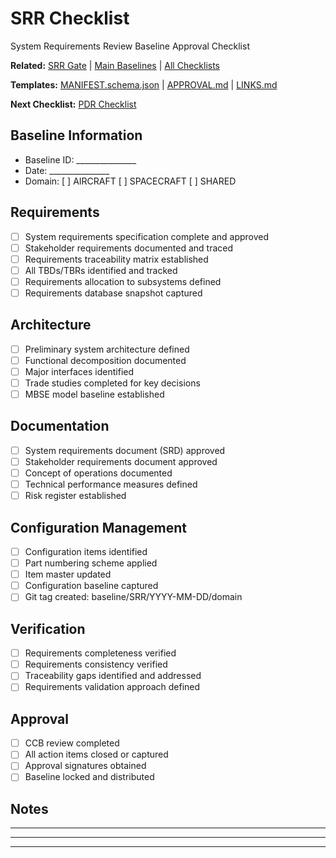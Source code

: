 # SRR Checklist

System Requirements Review Baseline Approval Checklist

**Related:** [SRR Gate](../../SRR/) | [Main Baselines](../../00-README.md) | [All Checklists](../)

**Templates:** [MANIFEST.schema.json](../TEMPLATES/MANIFEST.schema.json) | [APPROVAL.md](../TEMPLATES/APPROVAL.md) | [LINKS.md](../TEMPLATES/LINKS.md)

**Next Checklist:** [PDR Checklist](./PDR_CHECKLIST.md)

## Baseline Information
- Baseline ID: _______________
- Date: _______________
- Domain: [ ] AIRCRAFT [ ] SPACECRAFT [ ] SHARED

## Requirements
- [ ] System requirements specification complete and approved
- [ ] Stakeholder requirements documented and traced
- [ ] Requirements traceability matrix established
- [ ] All TBDs/TBRs identified and tracked
- [ ] Requirements allocation to subsystems defined
- [ ] Requirements database snapshot captured

## Architecture
- [ ] Preliminary system architecture defined
- [ ] Functional decomposition documented
- [ ] Major interfaces identified
- [ ] Trade studies completed for key decisions
- [ ] MBSE model baseline established

## Documentation
- [ ] System requirements document (SRD) approved
- [ ] Stakeholder requirements document approved
- [ ] Concept of operations documented
- [ ] Technical performance measures defined
- [ ] Risk register established

## Configuration Management
- [ ] Configuration items identified
- [ ] Part numbering scheme applied
- [ ] Item master updated
- [ ] Configuration baseline captured
- [ ] Git tag created: baseline/SRR/YYYY-MM-DD/domain

## Verification
- [ ] Requirements completeness verified
- [ ] Requirements consistency verified
- [ ] Traceability gaps identified and addressed
- [ ] Requirements validation approach defined

## Approval
- [ ] CCB review completed
- [ ] All action items closed or captured
- [ ] Approval signatures obtained
- [ ] Baseline locked and distributed

## Notes
_______________________________________________
_______________________________________________
_______________________________________________
